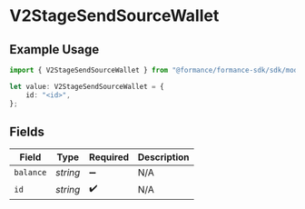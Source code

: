 # V2StageSendSourceWallet

## Example Usage

```typescript
import { V2StageSendSourceWallet } from "@formance/formance-sdk/sdk/models/shared";

let value: V2StageSendSourceWallet = {
    id: "<id>",
};
```

## Fields

| Field              | Type               | Required           | Description        |
| ------------------ | ------------------ | ------------------ | ------------------ |
| `balance`          | *string*           | :heavy_minus_sign: | N/A                |
| `id`               | *string*           | :heavy_check_mark: | N/A                |